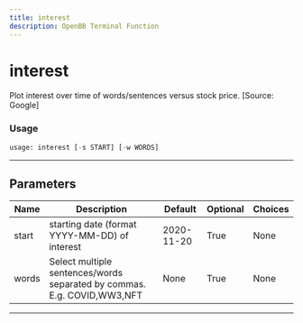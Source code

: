 ```yaml
---
title: interest
description: OpenBB Terminal Function
---
```


# interest

Plot interest over time of words/sentences versus stock price. [Source: Google]

### Usage

```python
usage: interest [-s START] [-w WORDS]
```

---

## Parameters

| Name | Description | Default | Optional | Choices |
| ---- | ----------- | ------- | -------- | ------- |
| start | starting date (format YYYY-MM-DD) of interest | 2020-11-20 | True | None |
| words | Select multiple sentences/words separated by commas. E.g. COVID,WW3,NFT | None | True | None |
---

